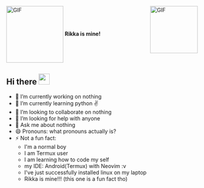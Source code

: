 <br>
<img align="center" alt="GIF" height="150px" src="https://dl.dropbox.com/s/gnbhr4ntoyna4hh/chikka.gif"/>
<strong>Rikka is mine!</strong>
<img align="right" alt="GIF" height="125px" src="https://i.giphy.com/media/LMt9638dO8dftAjtco/200.webp" />

## Hi there <img src="https://github.com/TheDudeThatCode/TheDudeThatCode/blob/master/Assets/Hi.gif" width="29px">
- 🔭 I’m currently working on nothing
- 🌱 I’m currently learning python ✌️
- 👯 I’m looking to collaborate on nothing
- 🤔 I’m looking for help with anyone
- 💬 Ask me about nothing
- 😄 Pronouns: what pronouns actually is?
- ⚡ Not a fun fact: 
   * I'm a normal boy
   * I am Termux user
   * I am learning how to code my self
   * my IDE: Android(Termux) with Neovim :v
   * I've just successfully installed linux on my laptop
   * Rikka is mine!!! (this one is a fun fact tho)
